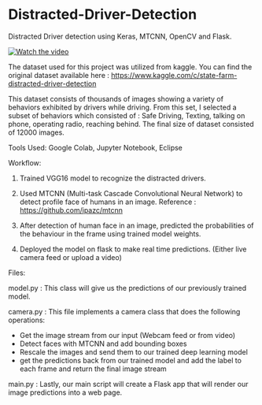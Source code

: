 # Distracted-Driver-Detection

Distracted Driver detection using Keras, MTCNN, OpenCV and Flask.

[![Watch the video](https://i.imgur.com/SyhvFfX.png)](https://youtu.be/EVk4aAk-l5Q)

The dataset used for this project was utilized from kaggle. You can find the original dataset available here : https://www.kaggle.com/c/state-farm-distracted-driver-detection

This dataset consists of thousands of images showing a variety of behaviors exhibited by drivers while driving. From this set, I selected a subset of behaviors which consisted of : Safe Driving, Texting, talking on phone, operating radio, reaching behind. The final size of dataset consisted of 12000 images.

Tools Used: Google Colab, Jupyter Notebook, Eclipse

Workflow:

1. Trained VGG16 model to recognize the distracted drivers.

2. Used MTCNN (Multi-task Cascade Convolutional Neural Network) to detect profile face of humans in an image.
Reference : https://github.com/ipazc/mtcnn

3. After detection of human face in an image, predicted the probabilities of the behaviour in the frame using trained model weights.

4. Deployed the model on flask to make real time predictions. (Either live camera feed or upload a video)


Files:

model.py : This class will give us the predictions of our previously trained model.

camera.py : This file implements a camera class that does the following operations: 

- Get the image stream from our input (Webcam feed or from video)
- Detect faces with MTCNN and add bounding boxes
- Rescale the images and send them to our trained deep learning model 
- get the predictions back from our trained model and add the label to each frame and return the final image stream

main.py : Lastly, our main script will create a Flask app that will render our image predictions into a web page.

